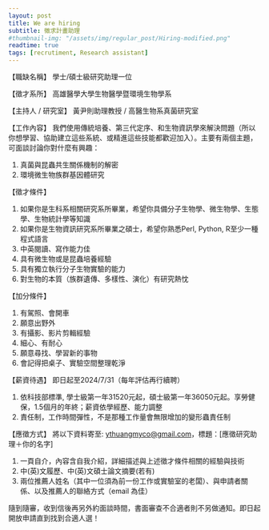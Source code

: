 ```yaml
---
layout: post
title: We are hiring
subtitle: 徵求計畫助理
#thumbnail-img: "/assets/img/regular_post/Hiring-modified.png" 
readtime: true
tags: [recrutiment, Research assistant]
---
```

【職缺名稱】 
學士/碩士級研究助理一位

【徵才系所】 
高雄醫學大學生物醫學暨環境生物學系

【主持人 / 研究室】
黃尹則助理教授 / 高醫生物系真菌研究室

【工作內容】
我們使用傳統培養、第三代定序、和生物資訊學來解決問題（所以你想學習、協助建立這些系統、或精進這些技能都歡迎加入）。主要有兩個主題，可面談討論你對什麼有興趣：
1. 真菌與昆蟲共生關係機制的解密
2. 環境微生物族群基因體研究

【徵才條件】
1. 如果你是生科系相關研究系所畢業，希望你具備分子生物學、微生物學、生態學、生物統計學等知識
2. 如果你是生物資訊研究系所畢業之碩士，希望你熟悉Perl, Python, R至少一種程式語言
3. 中英閱讀、寫作能力佳
4. 具有微生物或是昆蟲培養經驗
5. 具有獨立執行分子生物實驗的能力
6. 對生物的本質（族群遺傳、多樣性、演化）有研究熱忱

【加分條件】
1. 有駕照、會開車
2. 願意出野外
3. 有攝影、影片剪輯經驗
4. 細心、有耐心
5. 願意尋找、學習新的事物
6. 會記得把桌子、實驗空間整理乾淨

【薪資待遇】
即日起至2024/7/31（每年評估再行續聘）
1. 依科技部標準, 學士級第一年31520元起，碩士級第一年36050元起。享勞健保，1.5個月的年終；薪資依學經歷、能力調整
2. 責任制，工作時間彈性，不是那種工作量會無限增加的變形蟲責任制

【應徵方式】
將以下資料寄至: ythuangmyco@gmail.com，標題：[應徵研究助理＋你的名字]
1. 一頁自介，內容含自我介紹，詳細描述與上述徵才條件相關的經驗與技術
2. 中(英)文履歷、中(英)文碩士論文摘要(若有)
3. 兩位推薦人姓名（其中一位須為前一份工作或實驗室的老闆）、與申請者關係、以及推薦人的聯絡方式（email 為佳）

隨到隨審，收到信後再另外約面談時間，書面審查不合適者則不另做通知。即日起開放申請直到找到合適人選！
